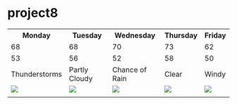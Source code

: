 # project8
<!DOCTYPE html>
<html lang="en">
<head>
	<title>Five Day Forecast</title> 
  
  <table>
  <tr>
  <th>Monday</th>
  <th>Tuesday</th>
  <th>Wednesday</th>
  <th>Thursday</th>
  <th>Friday</th>
  </tr>
  
  <tr>
  <td>68</td>
  <td>68</td>
  <td>70</td>
  <td>73</td>
  <td>62</td>
  </tr>
  
  <tr>
  <td>53</td>
  <td>56</td>
  <td>52</td>
  <td>58</td>
  <td>50</td>
  </tr>
  
  <tr>
  <td>Thunderstorms</td>
  <td>Partly Cloudy</td>
  <td>Chance of Rain</td>
  <td>Clear</td>
  <td>Windy</td>
  </tr>
  
  <tr>
  <td><img src="tstorms.jpg"></td>
  <td><img src="pcloudy.jpg"></td>
  <td><img src="chancerain.jpg"></td>
  <td><img src="clear.jpg"></td>
  <td><img src="windy.jpg"></td>
  </tr>
  
  <td> 
<img src=""height=""width=""alt="">
</td>

</table>

</head>
<body>


</body>
</html>
